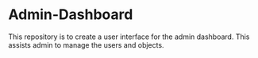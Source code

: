 # Admin-Dashboard
This repository is to create a user interface for the admin dashboard. This assists admin to manage the users and objects.
